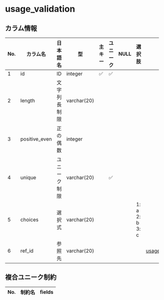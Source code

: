 # usage_validation

## カラム情報

| No. | カラム名 | 日本語名 | 型 | 主キー | ユニーク | NULL | 選択肢 | リレーション | on_delete | 補足 |
|---|---|---|---|---|---|---|---|---|---|---|
| 1 | id | ID | integer | ✅ | ✅ |  |  |  |  |  |
| 2 | length | 文字列長制限 | varchar(20) |  |  |  |  |  |  |  |
| 3 | positive_even | 正の偶数 | integer |  |  |  |  |  |  |  |
| 4 | unique | ユニーク制限 | varchar(20) |  | ✅ |  |  |  |  |  |
| 5 | choices | 選択式 | varchar(20) |  |  |  | 1: a<br>2: b<br>3: c |  |  |  |
| 6 | ref_id | 参照先 | varchar(20) |  |  |  |  | [usage_validationreference](./usage_validationreference.md) | CASCADE |  |
## 複合ユニーク制約

| No. | 制約名 | fields |
|---|---|---|
